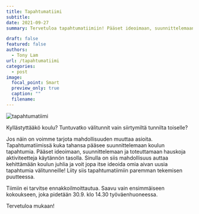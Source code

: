 ```yaml
---
title: Tapahtumatiimi
subtitle:
date: 2021-09-27
summary: Tervetuloa tapahtumatiimiin! Pääset ideoimaan, suunnittelemaan ja toteuttamaan hauskoja aktiviteetteja!

draft: false
featured: false
authors:
  - Tony Lam
url: /tapahtumatiimi
categories:
  - post
image:
  focal_point: Smart
  preview_only: true
  caption: ""
  filename: 
---
```

![tapahtumatiimi](tapahtuma.jpg)

Kyllästyttääkö koulu? Tuntuvatko välitunnit vain siirtymiltä tunnilta toiselle?

Jos näin on voimme tarjota mahdollisuuden muuttaa asioita. Tapahtumatiimissä kuka tahansa pääsee suunnittelemaan koulun tapahtumia. Pääset ideoimaan, suunnittelemaan ja toteuttamaan hauskoja aktiviteetteja käytännön tasolla. Sinulla on siis mahdollisuus auttaa kehittämään koulun juhlia ja voit jopa itse ideoida omia aivan uusia tapahtumia välitunneille! Liity siis tapahtumatiimiin paremman tekemisen puutteessa.

Tiimiin ei tarvitse ennakkoilmoittautua. Saavu vain ensimmäiseen kokoukseen, joka pidetään 30.9. klo 14.30 työväenhuoneessa.

Tervetuloa mukaan!
